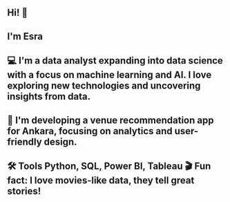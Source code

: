 ## Hi! 👋
## I'm Esra

## 💻 I'm a data analyst expanding into data science with a focus on machine learning and AI. I love exploring new technologies and uncovering insights from data.

## 🚀 I'm developing a venue recommendation app for Ankara, focusing on analytics and user-friendly design. 

## 🛠️ Tools Python, SQL, Power BI, Tableau 🎬 Fun fact: I love movies-like data, they tell great stories!

